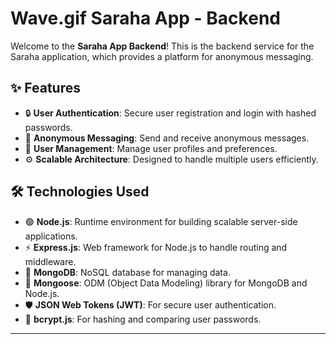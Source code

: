 # Wave.gif Saraha App - Backend

Welcome to the **Saraha App Backend**! This is the backend service for the Saraha application, which provides a platform for anonymous messaging.

## ✨ Features

- 🔒 **User Authentication**: Secure user registration and login with hashed passwords.  
- 📨 **Anonymous Messaging**: Send and receive anonymous messages.  
- 👤 **User Management**: Manage user profiles and preferences.  
- ⚙️ **Scalable Architecture**: Designed to handle multiple users efficiently.  

## 🛠️ Technologies Used

- 🟢 **Node.js**: Runtime environment for building scalable server-side applications.  
- ⚡ **Express.js**: Web framework for Node.js to handle routing and middleware.  
- 🍃 **MongoDB**: NoSQL database for managing data.  
- 🧹 **Mongoose**: ODM (Object Data Modeling) library for MongoDB and Node.js.  
- 🛡️ **JSON Web Tokens (JWT)**: For secure user authentication.  
- 🔑 **bcrypt.js**: For hashing and comparing user passwords.  

---